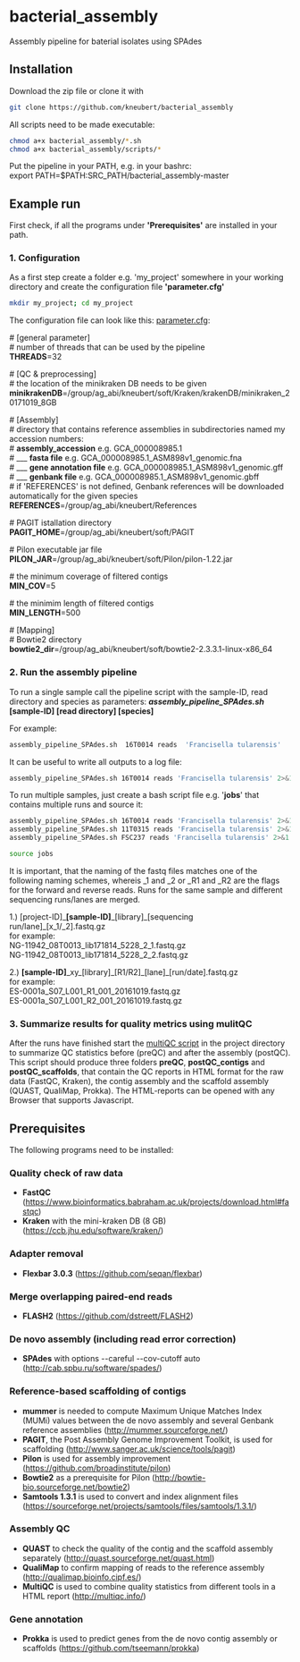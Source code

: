 # bacterial_assembly
Assembly pipeline for baterial isolates using SPAdes

## Installation
Download the zip file or clone it with   
```sh
git clone https://github.com/kneubert/bacterial_assembly
```

All scripts need to be made executable:  
```sh
chmod a+x bacterial_assembly/*.sh  
chmod a+x bacterial_assembly/scripts/*  
```

Put the pipeline in your PATH, e.g. in your bashrc:  
export PATH=$PATH:SRC_PATH/bacterial_assembly-master 

## Example run
First check, if all the programs under **'Prerequisites'** are installed in your path.

### **1. Configuration**
As a first step create a folder e.g. 'my_project' somewhere in your working directory and create the configuration file **'parameter.cfg'**   
```sh
mkdir my_project; cd my_project  
```
The configuration file can look like this: [parameter.cfg](https://raw.githubusercontent.com/kneubert/bacterial_assembly/master/example/parameter.cfg):

\# [general parameter]   
\# number of threads that can be used by the pipeline      
**THREADS**=32   

\# [QC & preprocessing]   
\# the location of the minikraken DB needs to be given 
**minikrakenDB**=/group/ag_abi/kneubert/soft/Kraken/krakenDB/minikraken_20171019_8GB

\# [Assembly]   
\# directory that contains reference assemblies in subdirectories named my accession numbers:   
\# **assembly_accession** e.g. GCA_000008985.1   
\# ___ **fasta file** e.g. GCA_000008985.1_ASM898v1_genomic.fna   
\# ___ **gene annotation file** e.g. GCA_000008985.1_ASM898v1_genomic.gff   
\# ___ **genbank file** e.g. GCA_000008985.1_ASM898v1_genomic.gbff   
\# if 'REFERENCES' is not defined, Genbank references will be downloaded automatically for the given species   
**REFERENCES**=/group/ag_abi/kneubert/References 

\# PAGIT istallation directory   
**PAGIT_HOME**=/group/ag_abi/kneubert/soft/PAGIT

\# Pilon executable jar file   
**PILON_JAR**=/group/ag_abi/kneubert/soft/Pilon/pilon-1.22.jar   

\# the minimum coverage of filtered contigs   
**MIN_COV**=5   

\# the minimim length of filtered contigs   
**MIN_LENGTH**=500   

\# [Mapping]   
\# Bowtie2 directory   
**bowtie2_dir**=/group/ag_abi/kneubert/soft/bowtie2-2.3.3.1-linux-x86_64   

### **2. Run the assembly pipeline**
To run a single sample call the pipeline script with the sample-ID, read directory and species as parameters:
***assembly_pipeline_SPAdes.sh***  **[sample-ID] [read directory]  [species]**   

For example:
```sh 
assembly_pipeline_SPAdes.sh  16T0014 reads  'Francisella tularensis'   
```
It can be useful to write all outputs to a log file:   
```sh
assembly_pipeline_SPAdes.sh 16T0014 reads 'Francisella tularensis' 2>&1 |tee -a 16T0014.log   
```
To run multiple samples, just create a bash script file e.g. '**jobs**' that contains multiple runs and source it:   
```sh
assembly_pipeline_SPAdes.sh 16T0014 reads 'Francisella tularensis' 2>&1 |tee -a 16T0014.log   
assembly_pipeline_SPAdes.sh 11T0315 reads 'Francisella tularensis' 2>&1 |tee -a 11T0315.log   
assembly_pipeline_SPAdes.sh FSC237 reads 'Francisella tularensis' 2>&1 |tee -a FSC237.log    
```
```sh
source jobs 
```
It is important, that the naming of the fastq files matches one of the following naming schemes, whereis _1 and _2 or _R1 and _R2 are the flags for the forward and reverse reads. Runs for the same sample and different sequencing runs/lanes are merged. 
   
1.) \[project-ID\]\_**\[sample-ID\]**\_\[library\]\_\[sequencing run/lane\]\_\[x\_1/\_2\].fastq.gz   
for example:   
NG-11942_08T0013_lib171814_5228_2_1.fastq.gz    
NG-11942_08T0013_lib171814_5228_2_2.fastq.gz   

 2.) **\[sample-ID\]**\_xy\_\[library\]\_\[R1/R2\]\_\[lane\]\_\[run/date\].fastq.gz   
for example:   
ES-0001a_S07_L001_R1_001_20161019.fastq.gz   
ES-0001a_S07_L001_R2_001_20161019.fastq.gz   

### **3. Summarize results for quality metrics using mulitQC**  
After the runs have finished start the [multiQC script](https://raw.githubusercontent.com/kneubert/bacterial_assembly/master/multiqc.sh) in the project directory to summarize QC statistics before (preQC) and after the assembly (postQC).  
This script should produce three folders **preQC**, **postQC_contigs** and **postQC_scaffolds**, that contain the QC reports in HTML format for the raw data (FastQC, Kraken), the contig assembly and the scaffold assembly (QUAST, QualiMap, Prokka). The HTML-reports can be opened with any Browser that supports Javascript.

## Prerequisites
The following programs need to be installed:
### Quality check of raw data
* **FastQC** (https://www.bioinformatics.babraham.ac.uk/projects/download.html#fastqc)
* **Kraken** with the mini-kraken DB (8 GB) (https://ccb.jhu.edu/software/kraken/)

### Adapter removal
* **Flexbar 3.0.3** (https://github.com/seqan/flexbar)

### Merge overlapping paired-end reads
* **FLASH2** (https://github.com/dstreett/FLASH2)

### De novo assembly (including read error correction)
* **SPAdes** with options --careful --cov-cutoff auto (http://cab.spbu.ru/software/spades/)

### Reference-based scaffolding of contigs
* **mummer** is needed to compute Maximum Unique Matches Index (MUMi) values between the de novo assembly and several Genbank reference assemblies (http://mummer.sourceforge.net/)
* **PAGIT**, the Post Assembly Genome Improvement Toolkit, is used for scaffolding (http://www.sanger.ac.uk/science/tools/pagit)
* **Pilon** is used for assembly improvement (https://github.com/broadinstitute/pilon)
* **Bowtie2** as a prerequisite for Pilon (http://bowtie-bio.sourceforge.net/bowtie2)
* **Samtools 1.3.1** is used to convert and index alignment files (https://sourceforge.net/projects/samtools/files/samtools/1.3.1/)

### Assembly QC
* **QUAST** to check the quality of the contig and the scaffold assembly separately (http://quast.sourceforge.net/quast.html)
* **QualiMap** to confirm mapping of reads to the reference assembly (http://qualimap.bioinfo.cipf.es/)
* **MultiQC** is used to combine quality statistics from different tools in a HTML report (http://multiqc.info/)

### Gene annotation
* **Prokka** is used to predict genes from the de novo contig assembly or scaffolds (https://github.com/tseemann/prokka)
